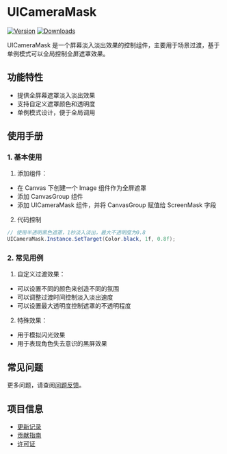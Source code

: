 # UICameraMask

[![Version](https://img.shields.io/npm/v/org.eframework.u3d.ugui)](https://www.npmjs.com/package/org.eframework.u3d.ugui)
[![Downloads](https://img.shields.io/npm/dm/org.eframework.u3d.ugui)](https://www.npmjs.com/package/org.eframework.u3d.ugui)

UICameraMask 是一个屏幕淡入淡出效果的控制组件，主要用于场景过渡，基于单例模式可以全局控制全屏遮罩效果。

## 功能特性

- 提供全屏幕遮罩淡入淡出效果
- 支持自定义遮罩颜色和透明度
- 单例模式设计，便于全局调用

## 使用手册

### 1. 基本使用

1. 添加组件：
  - 在 Canvas 下创建一个 Image 组件作为全屏遮罩
  - 添加 CanvasGroup 组件
  - 添加 UICameraMask 组件，并将 CanvasGroup 赋值给 ScreenMask 字段

2. 代码控制
```csharp
// 使用半透明黑色遮罩，1秒淡入淡出，最大不透明度为0.8
UICameraMask.Instance.SetTarget(Color.black, 1f, 0.8f);
```

### 2. 常见用例

1. 自定义过渡效果：
  - 可以设置不同的颜色来创造不同的氛围
  - 可以调整过渡时间控制淡入淡出速度
  - 可以设置最大透明度控制遮罩的不透明程度

2. 特殊效果：
  - 用于模拟闪光效果
  - 用于表现角色失去意识的黑屏效果

## 常见问题

更多问题，请查阅[问题反馈](../CONTRIBUTING.md#问题反馈)。

## 项目信息

- [更新记录](../CHANGELOG.md)
- [贡献指南](../CONTRIBUTING.md)
- [许可证](../LICENSE)
